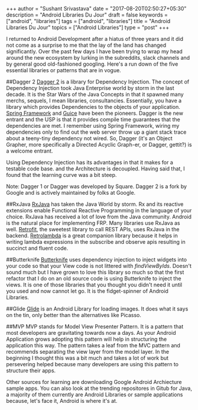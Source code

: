 +++
author = "Sushant Srivastava"
date = "2017-08-20T02:50:27+05:30"
description = "Android Libraries Du Jour"
draft = false
keywords = ["android", "libraries"]
tags = ["android", "libraries"]
title = "Android Libraries Du Jour"
topics = ["Android Libraries"]
type = "post"
+++

I returned to Android Development after a hiatus of three years and it did not come
as a surprise to me that the lay of the land has changed significantly. Over the past
few days I have been trying to wrap my head around the new ecosystem by lurking
in the subreddits, slack channels and by general good old-fashioned googling. Here's
a run down of the five essential libraries or patterns that are in vogue.

##Dagger 2
[Dagger 2](https://google.github.io/dagger/) is a library for Dependency Injection. The concept of Dependency Injection
took Java Enterprise world by storm in the last decade. It is the Star Wars of the Java
Concepts in that it spawned many merchs, sequels, I mean libraries, consultancies.
Essentially, you have a library which provides Dependencies to the objects of your
application. [Spring Framework](https://spring.io/) and [Guice](https://github.com/google/guice/wiki/Motivation) have been the pioneers. Dagger is the new entrant
and the USP is that it provides compile time guarantees that the dependencies are met.
I remember using Spring Framework, wiring my dependencies only to find out the web server
throw up a giant stack trace about a teeny-tiny dependency not wired. So, Dagger (it's an
Object Grapher, more specifically a Directed Acyclic Graph-er, or Dagger, gettit?) is
a welcome entrant.

Using Dependency Injection has its advantages in that it makes for a testable code base.
and the Architecture is decoupled. Having said that, I found that the learning curve was
a bit steep.

Note: Dagger 1 or Dagger was developed by Square. Dagger 2 is a fork by Google and is
actively maintained by folks at Google.

##RxJava
[RxJava](https://github.com/ReactiveX/RxJava) has taken the Java World by storm. Rx and its reactive extensions enable
Functional Reactive Programming in the language of your choice. RxJava has received
a lot of love from the Java community. Android is the natural place for implementing
FRP. Many libraries use RxJava as well. [Retrofit](http://square.github.io/retrofit/), the sweetest library to call REST APIs,
uses RxJava in the backend. [Retrolambda](https://github.com/orfjackal/retrolambda) is a great companion library because it helps in writing lambda expressions in the subscribe and observe apis resulting in succinct
and fluent code.

##Butterknife
[Butterknife](http://jakewharton.github.io/butterknife/) uses dependency injection to inject widgets into your code so that your View
code is not littered with *findViewByIds*. Doesn't sound much but I have grown to love
this library so much so that the first refactor that I do on an old source code is using Butterknife
to inject the views. It is one of those libraries that you thought you didn't need it until you used and now cannot let go. It is the fidget-spinner of Android Libraries.


##Glide
[Glide](https://github.com/bumptech/glide) is an Android Library for loading images. It does what it says on the tin,
only better than the alternatives like Picasso.

##MVP
MVP stands for Model View Presenter Pattern. It is a pattern that most developers
are gravitating towards now a days. As your Android Application grows adopting
this pattern will help in structuring the application this way. The pattern takes
a leaf from the MVC pattern and recommends separating the view layer from the
model layer. In the beginning I thought this was a bit much and takes a lot of
work but persevering helped because many developers are using this pattern to  structure their apps.

Other sources for learning are downloading Google Android Archiecture sample apps. You can also look
at the trending repositores in Gitub for Java, a majority of them currently are Android Libraries or sample applications because, let's face it, Android is where it's at.
